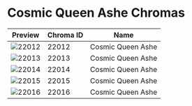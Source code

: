 # Cosmic Queen Ashe Chromas



| Preview | Chroma ID | Name |
|---------|-----------|------|
| ![22012](https://raw.communitydragon.org/latest/plugins/rcp-be-lol-game-data/global/default/v1/champion-chroma-images/22/22012.png) | 22012 | Cosmic Queen Ashe |
| ![22013](https://raw.communitydragon.org/latest/plugins/rcp-be-lol-game-data/global/default/v1/champion-chroma-images/22/22013.png) | 22013 | Cosmic Queen Ashe |
| ![22014](https://raw.communitydragon.org/latest/plugins/rcp-be-lol-game-data/global/default/v1/champion-chroma-images/22/22014.png) | 22014 | Cosmic Queen Ashe |
| ![22015](https://raw.communitydragon.org/latest/plugins/rcp-be-lol-game-data/global/default/v1/champion-chroma-images/22/22015.png) | 22015 | Cosmic Queen Ashe |
| ![22016](https://raw.communitydragon.org/latest/plugins/rcp-be-lol-game-data/global/default/v1/champion-chroma-images/22/22016.png) | 22016 | Cosmic Queen Ashe |